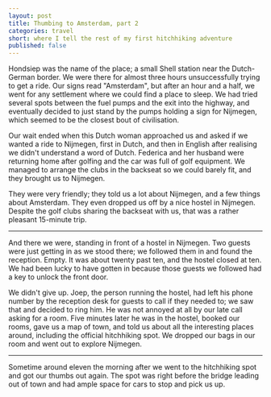 ```yaml
---
layout: post
title: Thumbing to Amsterdam, part 2
categories: travel
short: where I tell the rest of my first hitchhiking adventure
published: false
---
```


Hondsiep was the name of the place; a small Shell station near the Dutch-German
border. We were there for almost three hours unsuccessfully trying to get a
ride. Our signs read "Amsterdam", but after an hour and a half, we went for any
settlement where we could find a place to sleep. We had tried several spots
between the fuel pumps and the exit into the highway, and eventually decided to
just stand by the pumps holding a sign for Nijmegen, which seemed to be the
closest bout of civilisation.

Our wait ended when this Dutch woman approached us and asked if we wanted a
ride to Nijmegen, first in Dutch, and then in English after realising we didn't
understand a word of Dutch. Federica and her husband were returning home after
golfing and the car was full of golf equipment. We managed to arrange the clubs
in the backseat so we could barely fit, and they brought us to Nijmegen.

They were very friendly; they told us a lot about Nijmegen, and a few things
about Amsterdam. They even dropped us off by a nice hostel in Nijmegen. Despite
the golf clubs sharing the backseat with us, that was a rather pleasant
15-minute trip.

---

And there we were, standing in front of a hostel in Nijmegen. Two guests were
just getting in as we stood there; we followed them in and found the reception.
Empty. It was about twenty past ten, and the hostel closed at ten. We had been
lucky to have gotten in because those guests we followed had a key to unlock the
front door.

We didn't give up. Joep, the person running the hostel, had left his phone
number by the reception desk for guests to call if they needed to; we saw that
and decided to ring him. He was not annoyed at all by our late call asking for a
room. Five minutes later he was in the hostel, booked our rooms, gave us a map
of town, and told us about all the interesting places around, including the
official hitchhiking spot. We dropped our bags in our room and went out to
explore Nijmegen.

---

Sometime around eleven the morning after we went to the hitchhiking spot and
got our thumbs out again. The spot was right before the bridge leading out of
town and had ample space for cars to stop and pick us up.


